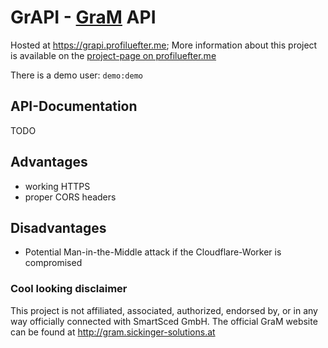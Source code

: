 # GrAPI - [GraM](http://gram.sickinger-solutions.at) API

Hosted at https://grapi.profiluefter.me; More information about this project is available on the [project-page on profiluefter.me](https://profiluefter.me/projects/grapi)

There is a demo user: `demo:demo`

## API-Documentation

TODO

## Advantages

* working HTTPS
* proper CORS headers

## Disadvantages

* Potential Man-in-the-Middle attack if the Cloudflare-Worker is compromised

### Cool looking disclaimer

This project is not affiliated, associated, authorized, endorsed by, or in any way officially connected with SmartSced GmbH. The official GraM website can be found at http://gram.sickinger-solutions.at
